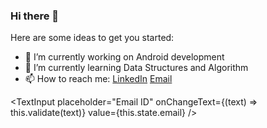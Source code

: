 ### Hi there 👋

<!--
**kavita121/kavita121** is a ✨ _special_ ✨ repository because its `README.md` (this file) appears on your GitHub profile.-->

Here are some ideas to get you started:

- 🔭 I’m currently working on Android development
- 🌱 I’m currently learning Data Structures and Algorithm
- 📫 How to reach me: [LinkedIn](https://www.linkedin.com/in/kavita121/) [Email](kavita12180@gmail.com)

<TextInput
  placeholder="Email ID"
  onChangeText={(text) => this.validate(text)}
  value={this.state.email}
/>
